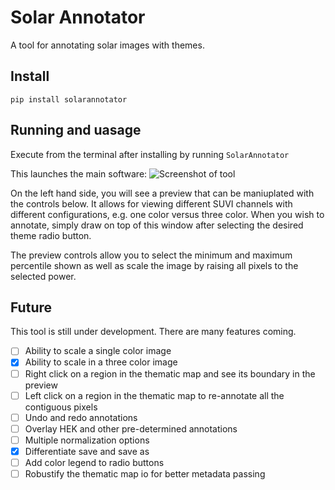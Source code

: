 # Solar Annotator

A tool for annotating solar images with themes. 

## Install
```pip install solarannotator```

## Running and uasage
Execute from the terminal after installing by running 
```SolarAnnotator```

This launches the main software:
![Screenshot of tool](https://github.com/jmbhughes/solarannotator/blob/master/screenshot.png)

On the left hand side, you will see a preview that can be maniuplated with the controls below. 
It allows for viewing different SUVI channels with different configurations, e.g. one color versus three color. 
When you wish to annotate, simply draw on top of this window after selecting the 
desired theme radio button. 

The preview controls allow you to select the minimum and maximum percentile shown as well as scale
the image by raising all pixels to the selected power.

## Future
This tool is still under development. There are many features coming. 
- [ ] Ability to scale a single color image
- [x] Ability to scale in a three color image   
- [ ] Right click on a region in the thematic map and see its boundary in the preview
- [ ] Left click on a region in the thematic map to re-annotate all the contiguous pixels
- [ ] Undo and redo annotations
- [ ] Overlay HEK and other pre-determined annotations
- [ ] Multiple normalization options
- [x] Differentiate save and save as
- [ ] Add color legend to radio buttons
- [ ] Robustify the thematic map io for better metadata passing